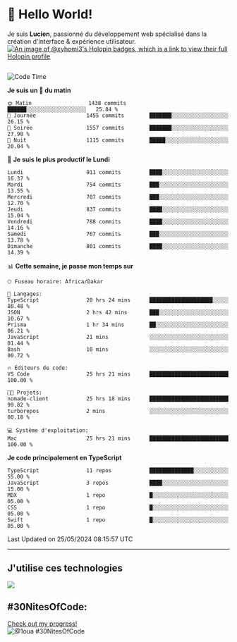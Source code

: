 # 👋 Hello World!

Je suis **Lucien**, passionné du développement web spécialisé dans la création d'interface & expérience utilisateur.
[![An image of @xyhomi3's Holopin badges, which is a link to view their full Holopin profile](https://holopin.me/xyhomi3)](https://holopin.io/@xyhomi3)

##

<!--START_SECTION:waka-->
![Code Time](http://img.shields.io/badge/Code%20Time-1%2C212%20hrs%2054%20mins-blue)

**Je suis un 🐤 du matin** 

```text
🌞 Matin                  1438 commits        ██████░░░░░░░░░░░░░░░░░░░   25.84 % 
🌆 Journée                1455 commits        ███████░░░░░░░░░░░░░░░░░░   26.15 % 
🌃 Soirée                 1557 commits        ███████░░░░░░░░░░░░░░░░░░   27.98 % 
🌙 Nuit                   1115 commits        █████░░░░░░░░░░░░░░░░░░░░   20.04 % 
```
📅 **Je suis le plus productif le Lundi** 

```text
Lundi                    911 commits         ████░░░░░░░░░░░░░░░░░░░░░   16.37 % 
Mardi                    754 commits         ███░░░░░░░░░░░░░░░░░░░░░░   13.55 % 
Mercredi                 707 commits         ███░░░░░░░░░░░░░░░░░░░░░░   12.70 % 
Jeudi                    837 commits         ████░░░░░░░░░░░░░░░░░░░░░   15.04 % 
Vendredi                 788 commits         ████░░░░░░░░░░░░░░░░░░░░░   14.16 % 
Samedi                   767 commits         ███░░░░░░░░░░░░░░░░░░░░░░   13.78 % 
Dimanche                 801 commits         ████░░░░░░░░░░░░░░░░░░░░░   14.39 % 
```


📊 **Cette semaine, je passe mon temps sur** 

```text
🕑︎ Fuseau horaire: Africa/Dakar

💬 Langages: 
TypeScript               20 hrs 24 mins      ████████████████████░░░░░   80.48 % 
JSON                     2 hrs 42 mins       ███░░░░░░░░░░░░░░░░░░░░░░   10.67 % 
Prisma                   1 hr 34 mins        ██░░░░░░░░░░░░░░░░░░░░░░░   06.21 % 
JavaScript               21 mins             ░░░░░░░░░░░░░░░░░░░░░░░░░   01.44 % 
Bash                     10 mins             ░░░░░░░░░░░░░░░░░░░░░░░░░   00.72 % 

🔥 Éditeurs de code: 
VS Code                  25 hrs 21 mins      █████████████████████████   100.00 % 

🐱‍💻 Projets: 
nomade-client            25 hrs 18 mins      █████████████████████████   99.82 % 
turborepos               2 mins              ░░░░░░░░░░░░░░░░░░░░░░░░░   00.18 % 

💻 Système d'exploitation: 
Mac                      25 hrs 21 mins      █████████████████████████   100.00 % 
```

**Je code principalement en TypeScript** 

```text
TypeScript               11 repos            ██████████████░░░░░░░░░░░   55.00 % 
JavaScript               3 repos             ████░░░░░░░░░░░░░░░░░░░░░   15.00 % 
MDX                      1 repo              █░░░░░░░░░░░░░░░░░░░░░░░░   05.00 % 
CSS                      1 repo              █░░░░░░░░░░░░░░░░░░░░░░░░   05.00 % 
Swift                    1 repo              █░░░░░░░░░░░░░░░░░░░░░░░░   05.00 % 
```




 Last Updated on 25/05/2024 08:15:57 UTC
<!--END_SECTION:waka-->
---

## J'utilise ces technologies

<p align="left">
  <a href="https://skillicons.dev">
    <img src="https://skillicons.dev/icons?i=ts,js,md,scss,tailwind,react,redux,docker,express,astro,vite,nextjs,vercel,figma,ableton" />
  </a>
</p>

## #30NitesOfCode:
  [Check out my progress!](https://www.codedex.io/@1oua/30-nites-of-code)  
  ![@1oua #30NitesOfCode](https://www.codedex.io/api/petStatus?user=1oua)
